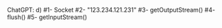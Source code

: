 ChatGPT:
d) #1- Socket #2- "123.234.121.231" #3- getOutputStream() #4- flush() #5- getInputStream()
